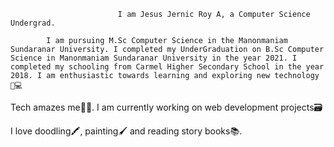 							I am Jesus Jernic Roy A, a Computer Science Undergrad.

			I am pursuing M.Sc Computer Science in the Manonmaniam Sundaranar University. I completed my UnderGraduation on B.Sc Computer Science in Manonmaniam Sundaranar University in the year 2021. I completed my schooling from Carmel Higher Secondary School in the year 2018. I am enthusiastic towards learning and exploring new technology 📱💻

Tech amazes me📳📴. I am currently working on web development projects🗃

I love doodling🖍, painting🖌 and reading story books📚.



